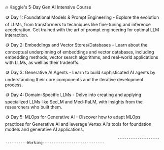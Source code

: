 🔥 Kaggle's 5-Day Gen AI Intensive Course

🪙 Day 1: Foundational Models & Prompt Engineering - Explore the evolution of LLMs, from transformers to techniques like fine-tuning and inference acceleration. Get trained with the art of prompt engineering for optimal LLM interaction.

🪙 Day 2: Embeddings and Vector Stores/Databases - Learn about the conceptual underpinning of embeddings and vector databases, including embedding methods, vector search algorithms, and real-world applications with LLMs, as well as their tradeoffs.

🪙 Day 3: Generative AI Agents - Learn to build sophisticated AI agents by understanding their core components and the iterative development process.

🪙 Day 4: Domain-Specific LLMs - Delve into creating and applying specialized LLMs like SecLM and Med-PaLM, with insights from the researchers who built them.

🪙 Day 5: MLOps for Generative AI - Discover how to adapt MLOps practices for Generative AI and leverage Vertex AI's tools for foundation models and generative AI applications.


                                                       -----------------------------Working----------------------------
